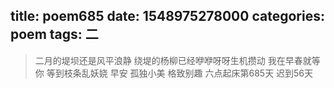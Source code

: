 title: poem685
date: 1548975278000
categories: poem
tags: 二
---
> 二月的堤坝还是风平浪静
绕堤的杨柳已经咿咿呀呀生机攒动
我在早春就等你
等到枝条乱妖娆
早安
孤独小美
格致别趣
六点起床第685天 迟到56天
